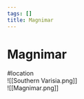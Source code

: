 ```yaml
---
tags: []
title: Magnimar
---
```


# Magnimar

#location  
![[Southern Varisia.png]]  
![[Magnimar.png]]
